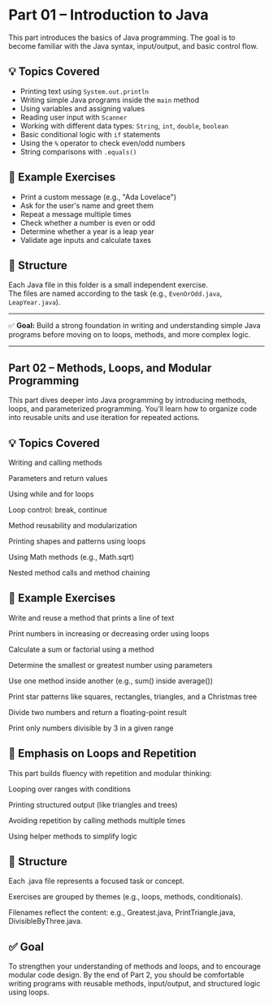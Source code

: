 # Part 01 – Introduction to Java

This part introduces the basics of Java programming. The goal is to become familiar with the Java syntax, input/output, and basic control flow.

## 💡 Topics Covered

- Printing text using `System.out.println`
- Writing simple Java programs inside the `main` method
- Using variables and assigning values
- Reading user input with `Scanner`
- Working with different data types: `String`, `int`, `double`, `boolean`
- Basic conditional logic with `if` statements
- Using the `%` operator to check even/odd numbers
- String comparisons with `.equals()`

## 🧪 Example Exercises

- Print a custom message (e.g., "Ada Lovelace")
- Ask for the user's name and greet them
- Repeat a message multiple times
- Check whether a number is even or odd
- Determine whether a year is a leap year
- Validate age inputs and calculate taxes

## 📁 Structure

Each Java file in this folder is a small independent exercise.  
The files are named according to the task (e.g., `EvenOrOdd.java`, `LeapYear.java`).

---

✅ **Goal:** Build a strong foundation in writing and understanding simple Java programs before moving on to loops, methods, and more complex logic.









---
## Part 02 – Methods, Loops, and Modular Programming
This part dives deeper into Java programming by introducing methods, loops, and parameterized programming. You’ll learn how to organize code into reusable units and use iteration for repeated actions.

## 💡 Topics Covered
Writing and calling methods

Parameters and return values

Using while and for loops

Loop control: break, continue

Method reusability and modularization

Printing shapes and patterns using loops

Using Math methods (e.g., Math.sqrt)

Nested method calls and method chaining

## 🧪 Example Exercises
Write and reuse a method that prints a line of text

Print numbers in increasing or decreasing order using loops

Calculate a sum or factorial using a method

Determine the smallest or greatest number using parameters

Use one method inside another (e.g., sum() inside average())

Print star patterns like squares, rectangles, triangles, and a Christmas tree

Divide two numbers and return a floating-point result

Print only numbers divisible by 3 in a given range

## 🔁 Emphasis on Loops and Repetition
This part builds fluency with repetition and modular thinking:

Looping over ranges with conditions

Printing structured output (like triangles and trees)

Avoiding repetition by calling methods multiple times

Using helper methods to simplify logic

## 📁 Structure
Each .java file represents a focused task or concept.

Exercises are grouped by themes (e.g., loops, methods, conditionals).

Filenames reflect the content: e.g., Greatest.java, PrintTriangle.java, DivisibleByThree.java.

## ✅ Goal
To strengthen your understanding of methods and loops, and to encourage modular code design. By the end of Part 2, you should be comfortable writing programs with reusable methods, input/output, and structured logic using loops.
